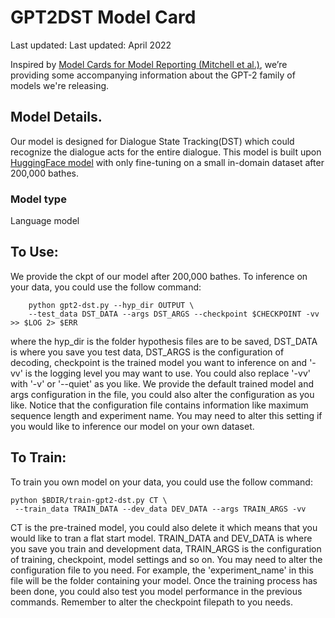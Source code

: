 # GPT2DST Model Card

Last updated: Last updated: April 2022


Inspired by [Model Cards for Model Reporting (Mitchell et al.)](https://arxiv.org/abs/1810.03993), we’re providing some accompanying information about the GPT-2 family of models we're releasing.

## Model Details.

Our model is designed for Dialogue State Tracking(DST) which could recognize the dialogue acts for the entire dialogue. This model is built upon [HuggingFace model](https://huggingface.co/gpt2) with only fine-tuning on a small in-domain dataset after 200,000 bathes. 

### Model type

Language model

## To Use:

We provide the ckpt of our model after 200,000 bathes. To inference on your data, you could use the follow command:
```
    python gpt2-dst.py --hyp_dir OUTPUT \
    --test_data DST_DATA --args DST_ARGS --checkpoint $CHECKPOINT -vv >> $LOG 2> $ERR
 ```
 where the hyp_dir is the folder hypothesis files are to be saved, DST_DATA is where you save you test data, DST_ARGS is the configuration of decoding, checkpoint is the trained model you want to inference on and '-vv' is the logging level you may want to use. You could also replace '-vv' with '-v' or '--quiet' as you like. We provide the default trained model and args configuration in the file, you could also alter the configuration as you like. Notice that the configuration file contains information like maximum sequence length and experiment name. You may need to alter this setting if you would like to inference our model on your own dataset.
 
## To Train:
To train you own model on your data, you could use the follow command:
```
python $BDIR/train-gpt2-dst.py CT \
 --train_data TRAIN_DATA --dev_data DEV_DATA --args TRAIN_ARGS -vv
```
CT is the pre-trained model, you could also delete it which means that you would like to tran a flat start model. TRAIN_DATA and DEV_DATA is where you save you train and development data, TRAIN_ARGS is the configuration of training, checkpoint, model settings and so on. You may need to alter the configuration file to you need. For example, the 'experiment_name' in this file will be the folder containing your model. Once the training process has been done, you could also test you model performance in the previous commands. Remember to alter the checkpoint filepath to you needs.


